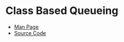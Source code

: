 # Class Based Queueing

- [Man Page](http://man.cx/tc-cbq "http://man.cx/tc-cbq")
- [Source Code](http://lxr.free-electrons.com/source/net/sched/sch_cbq.c "http://lxr.free-electrons.com/source/net/sched/sch_cbq.c")
